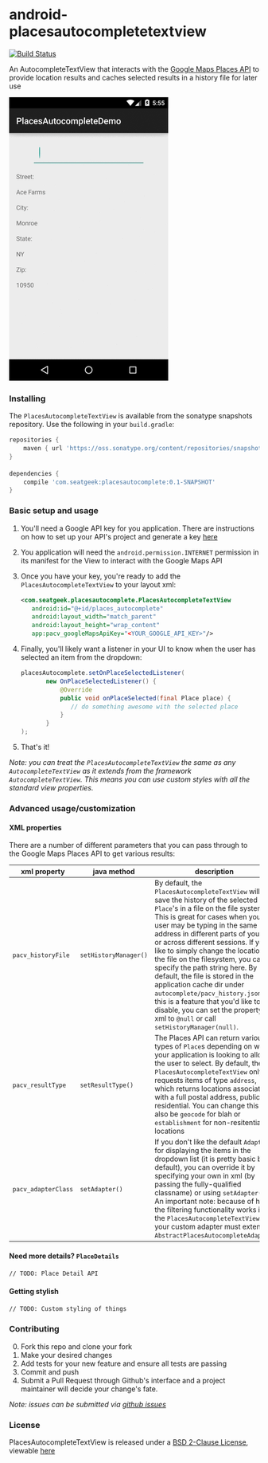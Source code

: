 # android-placesautocompletetextview

[![Build Status](https://magnum.travis-ci.com/seatgeek/android-placesautocompletetextview.svg?token=ycL4XWSrwx9ci6onAtBb)](https://magnum.travis-ci.com/seatgeek/android-placesautocompletetextview)

An AutocompleteTextView that interacts with the [Google Maps Places API](http://mapsplacesapidocs.com) to provide
location results and caches selected results in a history file for later use

![gif](resources/autocomplete.gif)

### Installing

The `PlacesAutocompleteTextView` is available from the sonatype snapshots repository.
Use the following in your `build.gradle`:

```groovy
repositories {
    maven { url 'https://oss.sonatype.org/content/repositories/snapshots' }
}

dependencies {
    compile 'com.seatgeek:placesautocomplete:0.1-SNAPSHOT'
}
```

### Basic setup and usage

1. You'll need a Google API key for you application. There are instructions on how to set up your API's project and generate a key [here](http://todo.com)
2. You application will need the `android.permission.INTERNET` permission in its manifest for the View to interact with the Google Maps API
3. Once you have your key, you're ready to add the `PlacesAutocompleteTextView` to your layout xml:

    ```xml
   <com.seatgeek.placesautocomplete.PlacesAutocompleteTextView
       android:id="@+id/places_autocomplete"
       android:layout_width="match_parent"
       android:layout_height="wrap_content"
       app:pacv_googleMapsApiKey="<YOUR_GOOGLE_API_KEY>"/>
    ```
4. Finally, you'll likely want a listener in your UI to know when the user has selected an item from the dropdown:

    ```java
   placesAutocomplete.setOnPlaceSelectedListener(
           new OnPlaceSelectedListener() {
               @Override
               public void onPlaceSelected(final Place place) {
                  // do something awesome with the selected place
               }
           }
   );
    ```
5. That's it!

_Note: you can treat the `PlacesAutocompleteTextView` the same as any `AutocompleteTextView`
as it extends from the framework `AutocompleteTextView`. This means you can use
custom styles with all the standard view properties._

### Advanced usage/customization

#### XML properties

There are a number of different parameters that you can pass through to the Google
Maps Places API to get various results:

xml property | java method | description
--- | --- | ---
 `pacv_historyFile` | `setHistoryManager()` | By default, the `PlacesAutocompleteTextView` will save the history of the selected `Place`'s in a file on the file system. This is great for cases when your user may be typing in the same address in different parts of your UI or across different sessions. If you'd like to simply change the location of the file on the filesystem, you can specify the path string here. By default, the file is stored in the application cache dir under `autocomplete/pacv_history.json`. If this is a feature that you'd like to disable, you can set the property in xml to `@null` or call `setHistoryManager(null)`.
`pacv_resultType` | `setResultType()` | The Places API can return various types of `Place`s depending on what your application is looking to allow the user to select. By default, the `PlacesAutocompleteTextView` only requests items of type `address`, which returns locations associated with a full postal address, public or residential. You can change this to also be `geocode` for blah or `establishment` for non-resitential locations
`pacv_adapterClass` | `setAdapter()` | If you don't like the default `Adapter` for displaying the items in the dropdown list (it is pretty basic by default), you can override it by specifying your own in xml (by passing the fully-qualified classname) or using `setAdapter()`. An important note: because of how the filtering functionality works in the `PlacesAutocompleteTextView`, your custom adapter must extend `AbstractPlacesAutocompleteAdapter`.

#### Need more details? `PlaceDetails`

```
// TODO: Place Detail API
```

#### Getting stylish

```
// TODO: Custom styling of things
```

### Contributing

0. Fork this repo and clone your fork
0. Make your desired changes
0. Add tests for your new feature and ensure all tests are passing
0. Commit and push
0. Submit a Pull Request through Github's interface and a project maintainer will
decide your change's fate.

_Note: issues can be submitted via [github issues](https://github.com/seatgeek/android-placesautocompletetextview/issues/new)_

### License

PlacesAutocompleteTextView is released under a [BSD 2-Clause License](http://opensource.org/licenses/BSD-2-Clause), viewable [here](LICENSE.txt)
